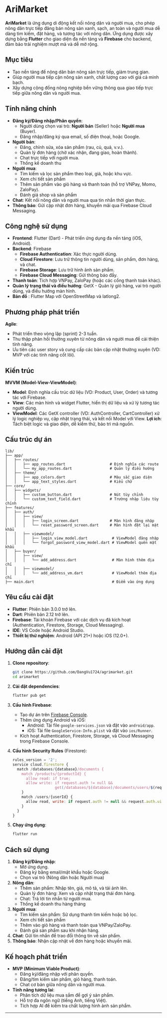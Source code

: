 # AriMarket

**AriMarket** là ứng dụng di động kết nối nông dân và người mua, cho phép nông dân trực tiếp đăng bán nông sản xanh, sạch, an toàn và người mua dễ dàng tìm kiếm, đặt hàng, và tương tác với nông dân. Ứng dụng được xây dựng bằng **Flutter** cho giao diện đa nền tảng và **Firebase** cho backend, đảm bảo trải nghiệm mượt mà và dễ mở rộng.

## Mục tiêu
- Tạo nền tảng để nông dân bán nông sản trực tiếp, giảm trung gian.
- Giúp người mua tiếp cận nông sản xanh, chất lượng cao với giá cả minh bạch.
- Xây dựng cộng đồng nông nghiệp bền vững thông qua giao tiếp trực tiếp giữa nông dân và người mua.

## Tính năng chính
- **Đăng ký/Đăng nhập/Phân quyền**:
  - Người dùng chọn vai trò: **Người bán** (Seller) hoặc **Người mua** (Buyer).
  - Đăng nhập/đăng ký qua email, số điện thoại, hoặc Google.
- **Người bán**:
  - Đăng, chỉnh sửa, xóa sản phẩm (rau, củ, quả, v.v.).
  - Quản lý đơn hàng (chờ xác nhận, đang giao, hoàn thành).
  - Chat trực tiếp với người mua.
  - Thống kế doanh thu
- **Người mua**:
  - Tìm kiếm và lọc sản phẩm theo loại, giá, hoặc khu vực.
  - Xem chi tiết sản phẩm
  - Thêm sản phẩm vào giỏ hàng và thanh toán (hỗ trợ VNPay, Momo, ZaloPay).
  - Đánh giá shop và sản phẩm
- **Chat**: Kết nối nông dân và người mua qua tin nhắn thời gian thực.
- **Thông báo**: Gửi cập nhật đơn hàng, khuyến mãi qua Firebase Cloud Messaging.

## Công nghệ sử dụng
- **Frontend**: Flutter (Dart) - Phát triển ứng dụng đa nền tảng (iOS, Android).
- **Backend**: Firebase
  - **Firebase Authentication**: Xác thực người dùng.
  - **Cloud Firestore**: Lưu trữ thông tin người dùng, sản phẩm, đơn hàng, và chat.
  - **Firebase Storage**: Lưu trữ hình ảnh sản phẩm.
  - **Firebase Cloud Messaging**: Gửi thông báo đẩy.
- **Thanh toán**: Tích hợp VNPay, ZaloPay (hoặc các cổng thanh toán khác).
- **Quản lý trạng thái và điều hướng**: GetX - Quản lý giỏ hàng, vai trò người dùng, và điều hướng màn hình.
- **Bản đồ** : Flutter Map với OpenStreetMap và latlong2.

## Phương pháp phát triển
 **Agile**:
- Phát triển theo vòng lặp (sprint) 2-3 tuần.
- Thu thập phản hồi thường xuyên từ nông dân và người mua để cải thiện tính năng.
- Ưu tiên các user story và cung cấp các bản cập nhật thường xuyên (VD: MVP với các tính năng cốt lõi).

## Kiến trúc
**MVVM (Model-View-ViewModel)**:
- **Model**: Định nghĩa cấu trúc dữ liệu (VD: Product, User, Order) và tương tác với Firebase.
- **View**: Các màn hình và widget Flutter, hiển thị dữ liệu và xử lý tương tác người dùng.
- **ViewModel**: Các GetX controller (VD: AuthController, CartController) xử lý logic nghiệp vụ, cập nhật trạng thái, và kết nối Model với View.
**Lợi ích**: Tách biệt logic và giao diện, dễ kiểm thử, bảo trì mã nguồn.

## Cấu trúc dự án
```
lib/
├── app/
│   ├── routes/
│   │   ├── app_routes.dart                    # Định nghĩa các route
│   │   └── my_app_routes.dart                 # Quản lý điều hướng
│   ├── theme/
│   │   ├── app_colors.dart                    # Màu sắc giao diện
│   │   └── app_text_styles.dart               # Kiểu chữ
├── core/
│   ├── widgets/
│   │   ├── custom_button.dart                 # Nút tùy chỉnh
│   │   └── custom_text_field.dart             # Trường nhập liệu tùy chỉnh
├── features/
│   ├── auth/
│   │   ├── view/
│   │   │   ├── login_screen.dart              # Màn hình đăng nhập
│   │   │   └── reset_password_screen.dart     # Màn hình đặt lại mật khẩu
│   │   ├── viewmodel/
│   │   │   ├── login_view_model.dart           # ViewModel đăng nhập
│   │   │   └── forgot_password_view_model.dart # ViewModel quên mật khẩu
│   ├── buyer/
│   │   ├── view/
│   │   │   └── add_address.dart                # Màn hình thêm địa chỉ
│   │   ├── viewmodel/
│   │   │   └── add_address_vm.dart             # ViewModel thêm địa chỉ
├── main.dart                                   # Điểm vào ứng dụng
```

## Yêu cầu cài đặt
- **Flutter**: Phiên bản 3.0.0 trở lên.
- **Dart**: Phiên bản 2.12 trở lên.
- **Firebase**: Tài khoản Firebase với các dịch vụ đã kích hoạt (Authentication, Firestore, Storage, Cloud Messaging).
- **IDE**: VS Code hoặc Android Studio.
- **Thiết bị thử nghiệm**: Android (API 21+) hoặc iOS (12.0+).

## Hướng dẫn cài đặt
1. **Clone repository**:
   ```bash
   git clone https://github.com/DangVu1724/agrimarket.git
   cd arimarket
   ```

2. **Cài đặt dependencies**:
   ```bash
   flutter pub get
   ```

3. **Cấu hình Firebase**:
   - Tạo dự án trên [Firebase Console](https://console.firebase.google.com).
   - Thêm ứng dụng Android và iOS:
     - Android: Tải file `google-services.json` và đặt vào `android/app`.
     - iOS: Tải file `GoogleService-Info.plist` và đặt vào `ios/Runner`.
   - Kích hoạt Authentication, Firestore, Storage, và Cloud Messaging trong Firebase Console.

4. **Cấu hình Security Rules** (Firestore):
   ```javascript
   rules_version = '2';
   service cloud.firestore {
     match /databases/{database}/documents {
       match /products/{productId} {
         allow read: if true;
         allow write: if request.auth != null && 
                      get(/databases/$(database)/documents/users/$(request.auth.uid)).data.role == 'farmer';
       }
       match /users/{userId} {
         allow read, write: if request.auth != null && request.auth.uid == userId;
       }
     }
   }
   ```

5. **Chạy ứng dụng**:
   ```bash
   flutter run
   ```

## Cách sử dụng
1. **Đăng ký/Đăng nhập**:
   - Mở ứng dụng.
   - Đăng ký bằng email/mật khẩu hoặc Google.
   - Chọn vai trò (Nông dân hoặc Người mua)
2. **Nông dân**:
   - Thêm sản phẩm: Nhập tên, giá, mô tả, và tải ảnh lên.
   - Quản lý đơn hàng: Xem và cập nhật trạng thái đơn hàng.
   - Chat: Trả lời tin nhắn từ người mua.
   - Thống kế doanh thu hàng tháng
3. **Người mua**:
   - Tìm kiếm sản phẩm: Sử dụng thanh tìm kiếm hoặc bộ lọc.
   - Xem chi tiết sản phẩm
   - Thêm vào giỏ hàng và thanh toán qua VNPay/ZaloPay.
   - Đánh giá sản phẩm sau khi nhận hàng.
4. **Chat**: Gửi tin nhắn để trao đổi thông tin về sản phẩm.
5. **Thông báo**: Nhận cập nhật về đơn hàng hoặc khuyến mãi.

## Kế hoạch phát triển
- **MVP (Minimum Viable Product)**:
  - Đăng ký/đăng nhập với phân quyền.
  - Đăng/tìm kiếm sản phẩm, giỏ hàng, thanh toán.
  - Chat cơ bản giữa nông dân và người mua.
- **Tính năng tương lai**:
  - Phân tích dữ liệu mua sắm để gợi ý sản phẩm.
  - Hỗ trợ đa ngôn ngữ (tiếng Anh, tiếng Việt).
  - Tích hợp AI để kiểm tra chất lượng hình ảnh sản phẩm.

---
